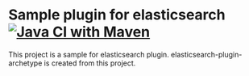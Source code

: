 Sample plugin for elasticsearch
[![Java CI with Maven](https://github.com/codelibs/elasticsearch-plugin-sample/actions/workflows/maven.yml/badge.svg)](https://github.com/codelibs/elasticsearch-plugin-sample/actions/workflows/maven.yml)
===========================

This project is a sample for elasticsearch plugin.
elasticsearch-plugin-archetype is created from this project.

